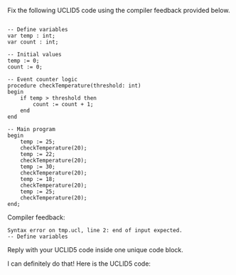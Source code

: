 
Fix the following UCLID5 code using the compiler feedback provided below.

```

-- Define variables
var temp : int;
var count : int;

-- Initial values
temp := 0;
count := 0;

-- Event counter logic
procedure checkTemperature(threshold: int)
begin
    if temp > threshold then
        count := count + 1;
    end
end

-- Main program
begin
    temp := 25;
    checkTemperature(20);
    temp := 22;
    checkTemperature(20);
    temp := 30;
    checkTemperature(20);
    temp := 18;
    checkTemperature(20);
    temp := 25;
    checkTemperature(20);
end;
```

Compiler feedback:

```
Syntax error on tmp.ucl, line 2: end of input expected.
-- Define variables

```
Reply with your UCLID5 code inside one unique code block.

I can definitely do that! Here is the UCLID5 code:
```
